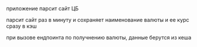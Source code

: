 приложение парсит сайт ЦБ

парсит сайт раз в минуту и сохраняет наименование валюты и ее курс сразу в кэш

при вызове ендпоинта по получнению валюты, данные берутся из кеша 